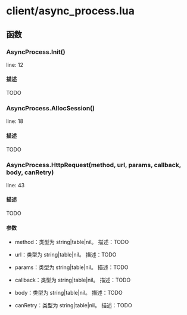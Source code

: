 # client/async_process.lua

## 函数

### AsyncProcess.Init()

line: 12

#### 描述

TODO

### AsyncProcess.AllocSession()

line: 18

#### 描述

TODO

### AsyncProcess.HttpRequest(**method**, **url**, **params**, **callback**, **body**, **canRetry**)

line: 43

#### 描述

TODO

#### 参数

- method：类型为 string|table|nil。
描述：TODO

- url：类型为 string|table|nil。
描述：TODO

- params：类型为 string|table|nil。
描述：TODO

- callback：类型为 string|table|nil。
描述：TODO

- body：类型为 string|table|nil。
描述：TODO

- canRetry：类型为 string|table|nil。
描述：TODO

